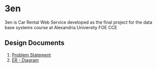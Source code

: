 # 3en
3en is Car Rental Web Service developed as the final project for the data base systems course at Alexandria University FOE CCE

## Design Documents
1. [Problem Statement](https://drive.google.com/file/d/1l8sKyUFMrk1EnQgxhxq9Gh-uPPIMyFnA/view?usp=sharing)
2. [ER - Diagram](https://drive.google.com/file/d/1MPGIQSHh97eys0Rj5zNnlcLsccZa0UXa/view?usp=sharing)

